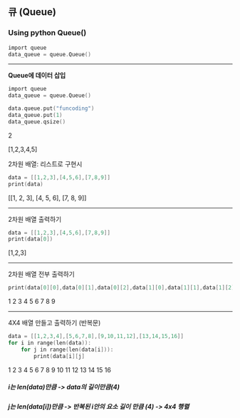 ## 큐 (Queue)
### Using python Queue()

```c
import queue
data_queue = queue.Queue()
```
---------------------

**Queue에 데이터 삽입**

```c
import queue
data_queue = queue.Queue()

data.queue.put("funcoding")
data_queue.put(1)
data_queue.qsize()
```
2


[1,2,3,4,5]



2차원 배열: 리스트로 구현시
```c
data = [[1,2,3],[4,5,6],[7,8,9]]
print(data)
```
[[1, 2, 3], [4, 5, 6], [7, 8, 9]]

---------------------

2차원 배열 출력하기
```c
data = [[1,2,3],[4,5,6],[7,8,9]]
print(data[0])
```
[1,2,3]

---------------------

2차원 배열 전부 출력하기
```c
print(data[0][0],data[0][1],data[0][2],data[1][0],data[1][1],data[1][2],data[2][0],data[2][1],data[2][2])
```
1 2 3 4 5 6 7 8 9

---------------------

4X4 배열 만들고 출력하기 (반복문)
```c
data = [[1,2,3,4],[5,6,7,8],[9,10,11,12],[13,14,15,16]]
for i in range(len(data)):
    for j in range(len(data[i])):
        print(data[i][j]
```
1 2 3 4 5 6 7 8 9 10 11 12 13 14 15 16
              
##### i는 len(data)만큼 -> data의 길이만큼(4)
##### j는 len(data[i])만큼 -> 반복된 i안의 요소 길이 만큼 (4) -> 4x4 행렬
